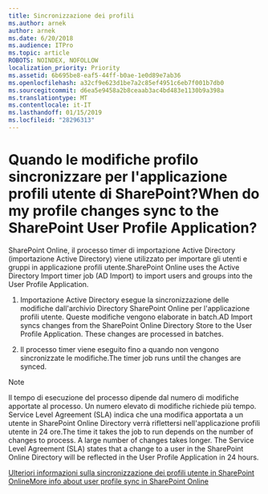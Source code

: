 ```yaml
---
title: Sincronizzazione dei profili
ms.author: arnek
author: arnek
ms.date: 6/20/2018
ms.audience: ITPro
ms.topic: article
ROBOTS: NOINDEX, NOFOLLOW
localization_priority: Priority
ms.assetid: 6b695be8-eaf5-44ff-b0ae-1e0d89e7ab36
ms.openlocfilehash: a32cf9e623d1be7a2c85ef4951c6eb7f001b7db0
ms.sourcegitcommit: d6ea5e9458a2b8ceaab3ac4bd483e1130b9a398a
ms.translationtype: MT
ms.contentlocale: it-IT
ms.lasthandoff: 01/15/2019
ms.locfileid: "28296313"
---
```

# <a name="when-do-my-profile-changes-sync-to-the-sharepoint-user-profile-application"></a><span data-ttu-id="93eb0-102">Quando le modifiche profilo sincronizzare per l'applicazione profili utente di SharePoint?</span><span class="sxs-lookup"><span data-stu-id="93eb0-102">When do my profile changes sync to the SharePoint User Profile Application?</span></span>

<span data-ttu-id="93eb0-103">SharePoint Online, il processo timer di importazione Active Directory (importazione Active Directory) viene utilizzato per importare gli utenti e gruppi in applicazione profili utente.</span><span class="sxs-lookup"><span data-stu-id="93eb0-103">SharePoint Online uses the Active Directory Import timer job (AD Import) to import users and groups into the User Profile Application.</span></span> 
  
1. <span data-ttu-id="93eb0-p101">Importazione Active Directory esegue la sincronizzazione delle modifiche dall'archivio Directory SharePoint Online per l'applicazione profili utente. Queste modifiche vengono elaborate in batch.</span><span class="sxs-lookup"><span data-stu-id="93eb0-p101">AD Import syncs changes from the SharePoint Online Directory Store to the User Profile Application. These changes are processed in batches.</span></span>
    
2. <span data-ttu-id="93eb0-106">Il processo timer viene eseguito fino a quando non vengono sincronizzate le modifiche.</span><span class="sxs-lookup"><span data-stu-id="93eb0-106">The timer job runs until the changes are synced.</span></span>
    
> [!NOTE]
> <span data-ttu-id="93eb0-p102">Il tempo di esecuzione del processo dipende dal numero di modifiche apportate al processo. Un numero elevato di modifiche richiede più tempo. Service Level Agreement (SLA) indica che una modifica apportata a un utente in SharePoint Online Directory verrà riflettersi nell'applicazione profili utente in 24 ore.</span><span class="sxs-lookup"><span data-stu-id="93eb0-p102">The time it takes the job to run depends on the number of changes to process. A large number of changes takes longer. The Service Level Agreement (SLA) states that a change to a user in the SharePoint Online Directory will be reflected in the User Profile Application in 24 hours.</span></span> 
  
[<span data-ttu-id="93eb0-110">Ulteriori informazioni sulla sincronizzazione dei profili utente in SharePoint Online</span><span class="sxs-lookup"><span data-stu-id="93eb0-110">More info about user profile sync in SharePoint Online</span></span>](https://go.microsoft.com/fwlink/?linkid=875671)
  

